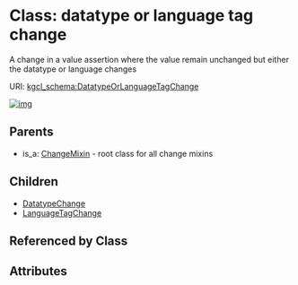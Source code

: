 
# Class: datatype or language tag change


A change in a value assertion where the value remain unchanged but either the datatype or language changes

URI: [kgcl_schema:DatatypeOrLanguageTagChange](https://w3id.org/kgcl-schema/DatatypeOrLanguageTagChange)


[![img](https://yuml.me/diagram/nofunky;dir:TB/class/[LanguageTagChange],[DatatypeOrLanguageTagChange]^-[LanguageTagChange],[DatatypeOrLanguageTagChange]^-[DatatypeChange],[ChangeMixin]^-[DatatypeOrLanguageTagChange],[DatatypeChange],[ChangeMixin])](https://yuml.me/diagram/nofunky;dir:TB/class/[LanguageTagChange],[DatatypeOrLanguageTagChange]^-[LanguageTagChange],[DatatypeOrLanguageTagChange]^-[DatatypeChange],[ChangeMixin]^-[DatatypeOrLanguageTagChange],[DatatypeChange],[ChangeMixin])

## Parents

 *  is_a: [ChangeMixin](ChangeMixin.md) - root class for all change mixins

## Children

 * [DatatypeChange](DatatypeChange.md)
 * [LanguageTagChange](LanguageTagChange.md)

## Referenced by Class


## Attributes

